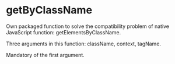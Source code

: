 # getByClassName

Own packaged function to solve the compatibility problem of native JavaScript function: getElementsByClassName.

Three arguments in this function: className, context, tagName.

Mandatory of the first argument.

